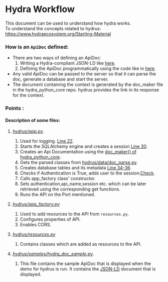 # Hydra Workflow

This document can be used to understand how hydra works. <br>
To understand the concepts related to hydrus:<br>
https://www.hydraecosystem.org/Starting-Material

### How is an ```ApiDoc``` defined:
- There are two ways of defining an ApiDoc:
  1. Writing a Hydra-compliant JSON-LD like [here]( https://github.com/HTTP-APIs/hydrus/blob/master/hydrus/samples/doc_writer_sample_output.py).
  2. Defining the ApiDoc programmatically using the code like in [here](https://github.com/HTTP-APIs/hydrus/blob/master/hydrus/samples/doc_writer_sample.py).
- Any valid ApiDoc can be passed to the server so that it can parse the doc, generate a database and start the server.
- The document containing the context is generated by the doc_maker file in the hydra_python_core repo. hydrus provides the link in its response for the context.    


### Points :
#### Description of some files:
1. [*hydrus/app.py*](https://github.com/HTTP-APIs/hydrus/blob/develop/hydrus/app.py).
   1. Used for logging. [Line 22](https://github.com/HTTP-APIs/hydrus/blob/c6a8587c7904afe64c31f74da1f9d4edc7139ed2/hydrus/app.py#L22).
   2. Starts the SQLAlchemy engine and creates a session [Line 30](https://github.com/HTTP-APIs/hydrus/blob/c6a8587c7904afe64c31f74da1f9d4edc7139ed2/hydrus/app.py#L30).
   3. Creates an Api Documentation using the [doc_maker() of hydra_python_core](https://hydra-python-core.readthedocs.io/_/downloads/en/develop/pdf/).
   4. Gets the parsed classes from [hydrus/data/doc_parse.py](https://github.com/HTTP-APIs/hydrus/blob/develop/hydrus/data/doc_parse.py).
   5. Creates database tables and its metadata [Line 34-36](https://github.com/HTTP-APIs/hydrus/blob/c6a8587c7904afe64c31f74da1f9d4edc7139ed2/hydrus/data/doc_parse.py#L34).
   6. Checks if Authentication is True, adds user to the session.[Check](https://www.hydraecosystem.org/Auth).
   7. Calls app_factory class' constructor.
   8. Sets authentication,api_name,session etc. which can be later retrieved using the corresponding get functions.
   9. Runs the API on the Port mentioned.
1. [*hydrus/app_factory.py*](https://github.com/HTTP-APIs/hydrus/blob/develop/hydrus/app_factory.py)
   1. Used to add resources to the API from `resources.py`.
   1. Configures properties of API.
   1. Enables CORS.
1. [*hydrus/resources.py*](https://github.com/HTTP-APIs/hydrus/blob/develop/hydrus/resources.py)
   1. Contains classes which are added as resources to the API.

1. [*hydrus/samples/hydra_doc_sample.py*](https://github.com/HTTP-APIs/hydrus/blob/develop/hydrus/samples/hydra_doc_sample.py).
   1. This file contains the sample ApiDoc that is displayed when the demo for hydrus is run. It contains the [JSON-LD](https://json-ld.org/) document that is displayed.
